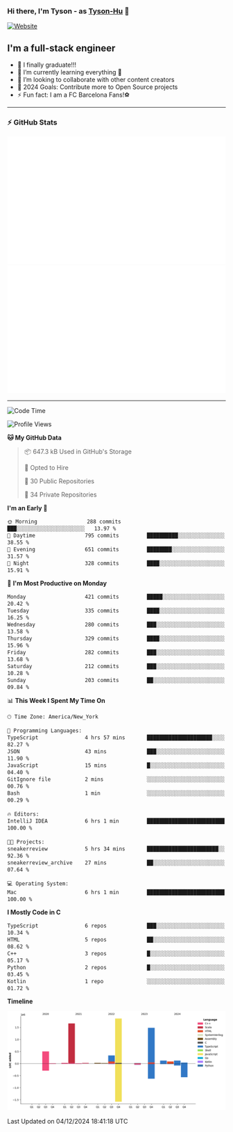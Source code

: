 ### Hi there, I'm Tyson - as [Tyson-Hu][website] 👋

[![Website](https://img.shields.io/website?label=Tianzhe.me&style=for-the-badge&url=https%3A%2F%2Ftianzhe.me)](https://tianzhe.me)


## I'm a full-stack engineer

- 🔭 I finally graduate!!!
- 🌱 I’m currently learning everything 🤣
- 👯 I’m looking to collaborate with other content creators
- 🥅 2024 Goals: Contribute more to Open Source projects
- ⚡ Fun fact: I am a FC Barcelona Fans!⚽️

---

### ⚡️ GitHub Stats
![](https://raw.githubusercontent.com/Tyson-Hu/github-stats-card/master/generated/overview.svg)
![](https://raw.githubusercontent.com/Tyson-Hu/github-stats-card/master/generated/languages.svg)

---

<!--START_SECTION:waka-->
![Code Time](http://img.shields.io/badge/Code%20Time-268%20hrs%2035%20mins-blue)

![Profile Views](http://img.shields.io/badge/Profile%20Views-0-blue)

**🐱 My GitHub Data** 

> 📦 647.3 kB Used in GitHub's Storage 
 > 
> 💼 Opted to Hire
 > 
> 📜 30 Public Repositories 
 > 
> 🔑 34 Private Repositories 
 > 
**I'm an Early 🐤** 

```text
🌞 Morning                288 commits         ███░░░░░░░░░░░░░░░░░░░░░░   13.97 % 
🌆 Daytime                795 commits         ██████████░░░░░░░░░░░░░░░   38.55 % 
🌃 Evening                651 commits         ████████░░░░░░░░░░░░░░░░░   31.57 % 
🌙 Night                  328 commits         ████░░░░░░░░░░░░░░░░░░░░░   15.91 % 
```
📅 **I'm Most Productive on Monday** 

```text
Monday                   421 commits         █████░░░░░░░░░░░░░░░░░░░░   20.42 % 
Tuesday                  335 commits         ████░░░░░░░░░░░░░░░░░░░░░   16.25 % 
Wednesday                280 commits         ███░░░░░░░░░░░░░░░░░░░░░░   13.58 % 
Thursday                 329 commits         ████░░░░░░░░░░░░░░░░░░░░░   15.96 % 
Friday                   282 commits         ███░░░░░░░░░░░░░░░░░░░░░░   13.68 % 
Saturday                 212 commits         ███░░░░░░░░░░░░░░░░░░░░░░   10.28 % 
Sunday                   203 commits         ██░░░░░░░░░░░░░░░░░░░░░░░   09.84 % 
```


📊 **This Week I Spent My Time On** 

```text
🕑︎ Time Zone: America/New_York

💬 Programming Languages: 
TypeScript               4 hrs 57 mins       █████████████████████░░░░   82.27 % 
JSON                     43 mins             ███░░░░░░░░░░░░░░░░░░░░░░   11.90 % 
JavaScript               15 mins             █░░░░░░░░░░░░░░░░░░░░░░░░   04.40 % 
GitIgnore file           2 mins              ░░░░░░░░░░░░░░░░░░░░░░░░░   00.76 % 
Bash                     1 min               ░░░░░░░░░░░░░░░░░░░░░░░░░   00.29 % 

🔥 Editors: 
IntelliJ IDEA            6 hrs 1 min         █████████████████████████   100.00 % 

🐱‍💻 Projects: 
sneakerreview            5 hrs 34 mins       ███████████████████████░░   92.36 % 
sneakerreview_archive    27 mins             ██░░░░░░░░░░░░░░░░░░░░░░░   07.64 % 

💻 Operating System: 
Mac                      6 hrs 1 min         █████████████████████████   100.00 % 
```

**I Mostly Code in C** 

```text
TypeScript               6 repos             ███░░░░░░░░░░░░░░░░░░░░░░   10.34 % 
HTML                     5 repos             ██░░░░░░░░░░░░░░░░░░░░░░░   08.62 % 
C++                      3 repos             █░░░░░░░░░░░░░░░░░░░░░░░░   05.17 % 
Python                   2 repos             █░░░░░░░░░░░░░░░░░░░░░░░░   03.45 % 
Kotlin                   1 repo              ░░░░░░░░░░░░░░░░░░░░░░░░░   01.72 % 
```



**Timeline**

![Lines of Code chart](https://raw.githubusercontent.com/Tyson-Hu/Tyson-Hu/main/assets/bar_graph.png)


 Last Updated on 04/12/2024 18:41:18 UTC
<!--END_SECTION:waka-->


[website]: https://github.com/Tyson-Hu

